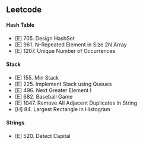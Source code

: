 ## Leetcode
#### Hash Table
- [E] 705.   Design HashSet
- [E] 961.   N-Repeated Element in Size 2N Array
- [E] 1207.  Unique Number of Occurrences

#### Stack
- [E] 155.   Min Stack
- [E] 225.   Implement Stack using Queues
- [E] 496.   Next Greater Element I
- [E] 682.   Baseball Game
- [E] 1047.  Remove All Adjacent Duplicates In String
- [H] 84.    Largest Rectangle in Histogram

#### Strings
- [E] 520.   Detect Capital